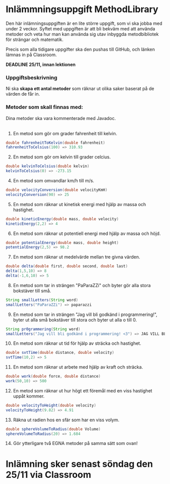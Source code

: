 # Inlämmningsuppgift MethodLibrary

Den här inlämningsuppgiften är en lite större uppgift, som vi ska jobba med under 2 veckor. Syftet med uppgiften är att bli bekväm med att använda metoder och veta hur man kan använda sig utav inbyggda metodbibliotek för strängar och matematik.

Precis som alla tidigare uppgifter ska den pushas till GitHub, och länken lämnas in på Classroom.

**DEADLINE 25/11, innan lektionen**

### Uppgiftsbeskrivning
Ni ska **skapa ett antal metoder** som räknar ut olika saker baserat på de värden de får in.

### Metoder som skall finnas med:
Dina metoder ska vara kommenterade med Javadoc. <br><br>

1. En metod som gör om grader fahrenheit till kelvin.
```java
double fahrenheitToKelvin(double fahrenheit)
fahrenheitToCelsius(100) => 310.93
```

2. En metod som gör om kelvin till grader celcius.
```java
double kelvinToCelsius(double kelvin)
kelvinToCelsius(0) => -273.15
```

4. En metod som omvandlar km/h till m/s.
```java
double velocityConversion(double velocityKmH)
velocityConversion(90) => 25
```

5. En metod som räknar ut kinetisk energi med hjälp av massa och hastighet.
```java
double kineticEnergy(double mass, double velocity)
kineticEnergy(2,2) => 4
```

6. En metod som räknar ut potentiell energi med hjälp av massa och höjd.
```java
double potentialEnergy(double mass, double height)
potentialEnergy(2,5) => 98.2
```

7. En metod som räknar ut medelvärde mellan tre givna värden.
```java
double delta(double first, double second, double last)
delta(1,5,10) => 8
delta(-1,6,10) => 5
```

8. En metod som tar in strängen "PaParaZZi" och byter gör alla stora bokstäver till små.
```java
String smallLetters(String word)
smallLetters("PaParaZZi") => paparazzi
```

9. En metod som tar in strängen "Jag vill bli godkänd i programmering!", byter ut alla små bokstäver till stora och byter ut alla o till 0.
```java
String pr0grammering(String word)
smallLetters("Jag vill bli godkänd i programmering! <3") => JAG VILL BLI G0DKÄND I PR0GRAMMERING! <3
```

10. En metod som räknar ut tid för hjälp av sträcka och hastighet.
```java
double svtTime(double distance, double velocity)
svtTime(10,2) => 5
```

11. En metod som räknar ut arbete med hjälp av kraft och sträcka.
```java
double work(double force, double distance)
work(50,10) => 500
```

12. En metod som räknar ut hur högt ett föremål med en viss hastighet uppåt kommer.
```java
double velocityToHeight(double velocity)
velocityToHeight(9.82) => 4.91 
```

13. Räkna ut radien hos en sfär som har en viss volym.
```java
double sphereVolumeToRadius(double Volume)
sphereVolumeToRadius(20) => 1.684 
```

14. Gör ytterligare två EGNA metoder på samma sätt som ovan!



# Inlämning sker senast söndag den 25/11 via Classroom
